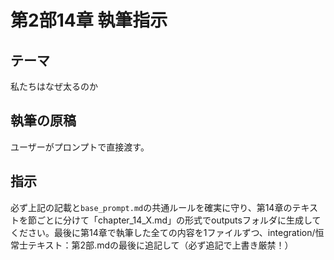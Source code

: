 # 第2部14章 執筆指示

## テーマ
私たちはなぜ太るのか

## 執筆の原稿
ユーザーがプロンプトで直接渡す。

## 指示
必ず上記の記載と`base_prompt.md`の共通ルールを確実に守り、第14章のテキストを節ごとに分けて「chapter_14_X.md」の形式でoutputsフォルダに生成してください。最後に第14章で執筆した全ての内容を1ファイルずつ、integration/恒常士テキスト：第2部.mdの最後に追記して（必ず追記で上書き厳禁！）